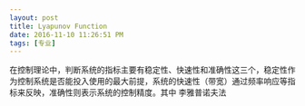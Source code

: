 ```yaml
---
layout: post
title: Lyapunov Function
date: 2016-11-10 11:26:51 PM 
tags: [专业]  
---
```


    

在控制理论中，判断系统的指标主要有稳定性、快速性和准确性这三个，稳定性作为控制系统是否能投入使用的最大前提，系统的快速性（带宽）通过频率响应等指标来反映，准确性则表示系统的控制精度。其中
李雅普诺夫法
